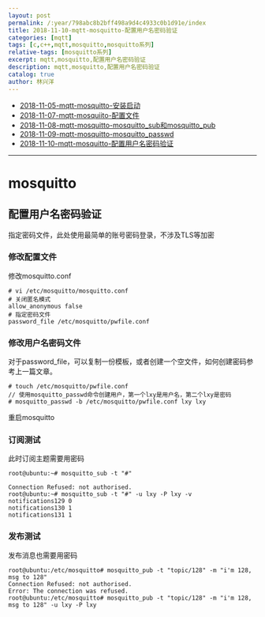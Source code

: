 ```yaml
---
layout: post
permalink: /:year/798abc8b2bff498a9d4c4933c0b1d91e/index
title: 2018-11-10-mqtt-mosquitto-配置用户名密码验证
categories: [mqtt]
tags: [c,c++,mqtt,mosquitto,mosquitto系列]
relative-tags: [mosquitto系列]
excerpt: mqtt,mosquitto,配置用户名密码验证
description: mqtt,mosquitto,配置用户名密码验证
catalog: true
author: 林兴洋
---
```


* [2018-11-05-mqtt-mosquitto-安装启动](http://linxingyang.net/2018/9f841b1490fc46aa8285db2576b1b7e0)
* [2018-11-07-mqtt-mosquiito-配置文件](http://linxingyang.net/2018/be282d30a8dd4b28aa0104a20bf32b3d)
* [2018-11-08-mqtt-mosquitto-mosquitto_sub和mosquitto_pub](http://linxingyang.net/2018/3a7989b061fd44c7a9ff4cdd7be5f8c2)
* [2018-11-09-mqtt-mosquitto-mosquitto_passwd](http://linxingyang.net/2018/60baaf14d2bb4ec89e1a3684d7819b01)
* [2018-11-10-mqtt-mosquitto-配置用户名密码验证](http://linxingyang.net/2018/798abc8b2bff498a9d4c4933c0b1d91e)

---


# mosquitto

## 配置用户名密码验证

指定密码文件，此处使用最简单的账号密码登录，不涉及TLS等加密

### 修改配置文件

修改mosquitto.conf

```shell
# vi /etc/mosquitto/mosquitto.conf
# 关闭匿名模式
allow_anonymous false
# 指定密码文件
password_file /etc/mosquitto/pwfile.conf
```

### 修改用户名密码文件

对于password_file，可以复制一份模板，或者创建一个空文件，如何创建密码参考上一篇文章。

```shell
# touch /etc/mosquitto/pwfile.conf
// 使用mosquitto_passwd命令创建用户，第一个lxy是用户名，第二个lxy是密码
# mosquitto_passwd -b /etc/mosquitto/pwfile.conf lxy lxy
```

重启mosquitto

### 订阅测试

此时订阅主题需要用密码

```
root@ubuntu:~# mosquitto_sub -t "#" 

Connection Refused: not authorised.
root@ubuntu:~# mosquitto_sub -t "#" -u lxy -P lxy -v
notifications129 0
notifications130 1
notifications131 1
```

### 发布测试

发布消息也需要用密码

```
root@ubuntu:/etc/mosquitto# mosquitto_pub -t "topic/128" -m "i'm 128, msg to 128"
Connection Refused: not authorised.
Error: The connection was refused.
root@ubuntu:/etc/mosquitto# mosquitto_pub -t "topic/128" -m "i'm 128, msg to 128" -u lxy -P lxy
```



